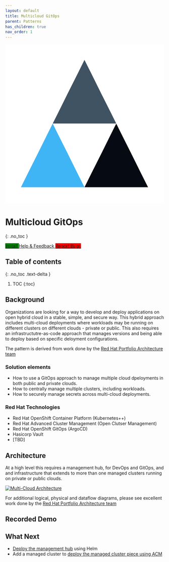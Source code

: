 ```yaml
---
layout: default
title: Multicloud GitOps
parent: Patterns
has_children: true
nav_order: 1
---
```


<div class="pattern_logo">
  <img src="/images/logos/multicloud-gitops.png" class="pattern_logo" alt="Points">
</div>

# Multicloud GitOps
{: .no_toc }

<a href="getting-started" class="btn" style="background-color:green;"> Install </a>
<a href="https://groups.google.com/u/1/g/hybrid-cloud-patterns" class="btn"> Help & Feedback </a>
<a href="https://github.com/hybrid-cloud-patterns/multicloud-gitops/issues" class="btn" style="background-color:red;"> Report Bugs </a>

## Table of contents
{: .no_toc .text-delta }

1. TOC
{:toc}

## Background
Organizations are looking for a way to develop and deploy applications on open hybrid cloud in a stable, simple, and secure way. This hybrid approach includes multi-cloud deployments where workloads may be running on different clusters on different clouds - private or public. This also requires an infrastructutre-as-code approach that manages versions and being able to deploy based on specific deloyment configurations. 

The pattern is derived from work done by the [Red Hat Portfolio Architecture team](https://gitlab.com/redhatdemocentral/portfolio-architecture-examples/-/blob/main/spi-multi-cloud-gitops.adoc)

### Solution elements

- How to use a GitOps approach to manage multiple cloud dpeloyments in both public and private clouds.
- How to centrally manage multiple clusters, including workloads.
- How to securely manage secrets across multi-cloud deployments.

### Red Hat Technologies

- Red Hat OpenShift Container Platform (Kubernetes++)
- Red Hat Advanced Cluster Management (Open Clutser Management)
- Red Hat OpenShift GitOps (ArgoCD)
- Hasicorp Vault
- [TBD]

## Architecture
At a high level this requires a management hub, for DevOps and GitOps, and and infrastructure that extends to more than one managed clusters running on private or public clouds.

[![Multi-Cloud Architecture](/images/multicloud-gitops/hybrid-multicloud-management-gitops-hl-arch.png)](/images/multicloud-gitops/hybrid-multicloud-management-gitops-hl-arch.png)

For additional logical, physical and dataflow diagrams, please see excellent work done by the [Red Hat Portfolio Architecture team](https://gitlab.com/redhatdemocentral/portfolio-architecture-examples/-/blob/main/spi-multi-cloud-gitops.adoc)

## Recorded Demo

## What Next
- [Deploy the management hub](getting-started)  using Helm 
- Add a managed cluster to [deploy the  managed cluster piece using ACM](managed-cluster) 
